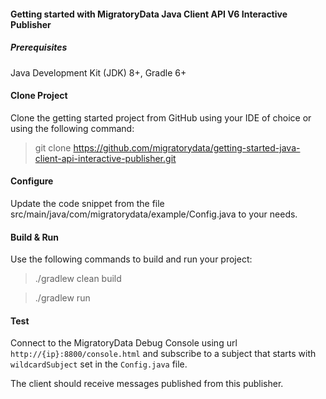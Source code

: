 #### Getting started with MigratoryData Java Client API V6 Interactive Publisher

##### Prerequisites
Java Development Kit (JDK) 8+, Gradle 6+ 

#### Clone Project

Clone the getting started project from GitHub using your IDE of choice or using the following command:
> git clone https://github.com/migratorydata/getting-started-java-client-api-interactive-publisher.git

#### Configure
Update the code snippet from the file src/main/java/com/migratorydata/example/Config.java to your needs.

#### Build & Run
Use the following commands to build and run your project:
> ./gradlew clean build

> ./gradlew run

#### Test

Connect to the MigratoryData Debug Console using url `http://{ip}:8800/console.html` and subscribe to a subject that starts with `wildcardSubject` set in the `Config.java` file.

The client should receive messages published from this publisher.